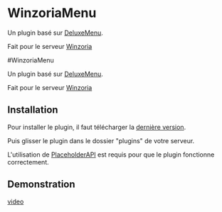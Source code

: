 
# WinzoriaMenu

Un plugin basé sur [DeluxeMenu](https://github.com/HelpChat/DeluxeMenus).

Fait pour le serveur [Winzoria](https://discord.gg/ZXahsHYfpZ)


#WinzoriaMenu

Un plugin basé sur [DeluxeMenu](https://github.com/HelpChat/DeluxeMenus).

Fait pour le serveur [Winzoria](https://discord.gg/ZXahsHYfpZ)




## Installation

Pour installer le plugin, il faut télécharger la [dernière version](https://github.com/KendaFR/WinzoriaMenu/releases/download/dev/WinzoriaMenu-1.0-beta.jar).

Puis glisser le plugin dans le dossier "plugins" de votre serveur.

L'utilisation de [PlaceholderAPI](https://www.spigotmc.org/resources/placeholderapi.6245/) est requis pour que le plugin fonctionne correctement.

## Demonstration

[video](https://youtu.be/LqAtXXwYhhk)
